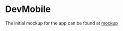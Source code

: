 # DevMobile

The initial mockup for the app can be found at [mockup](https://www.figma.com/file/10Dl2sAaj4cWsa49gqzkXr/MyBinder?node-id=1%3A8)


